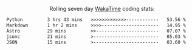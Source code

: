<p align="center">Rolling seven day <a href="https://wakatime.com/@syrkis"/>WakaTime</a> coding stats:</p>
<!--START_SECTION:waka-->

```txt
Python         3 hrs 43 mins   >>>>>>>>>>>>>------------   53.56 %
Markdown       1 hr 2 mins     >>>>---------------------   14.95 %
Astro          29 mins         >>-----------------------   07.07 %
jsonc          21 mins         >------------------------   05.03 %
JSON           15 mins         >------------------------   03.60 %
```

<!--END_SECTION:waka-->
